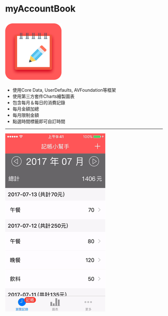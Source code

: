 # myAccountBook
![App Icon](https://raw.githubusercontent.com/frankcios/myAccountBook/master/myAccountBook/Image/Icon/Icon%403x.png)
--------------------------
* 使用Core Data, UserDefaults, AVFoundation等框架
* 使用第三方套件Charts繪製圖表
* 包含每月＆每日的消費記錄
* 每月金額加總
* 每月限制金額
* 點選時間標籤即可自訂時間
--------------------------
![image](demo.gif)
